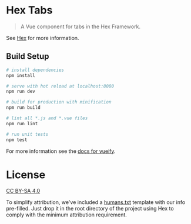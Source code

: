 # Hex Tabs

> A Vue component for tabs in the Hex Framework.

See [Hex](https://github.com/LionsMouthDigital/Hex#using-hex-vue-components-wo-the-hex-framework)
for more information.

## Build Setup

``` bash
# install dependencies
npm install

# serve with hot reload at localhost:8080
npm run dev

# build for production with minification
npm run build

# lint all *.js and *.vue files
npm run lint

# run unit tests
npm test
```

For more information see the [docs for vueify](https://github.com/vuejs/vueify).

# License
[CC BY-SA 4.0][license]

To simplify attribution, we've included a [humans.txt](humans.txt) template with our info pre-filled.
Just drop it in the root directory of the project using Hex to comply with the minimum
attribution requirement.

[license]: http://creativecommons.org/licenses/by-sa/4.0/
[lmd]: http://lionsmouth.digital
[vue]: http://vuejs.org
